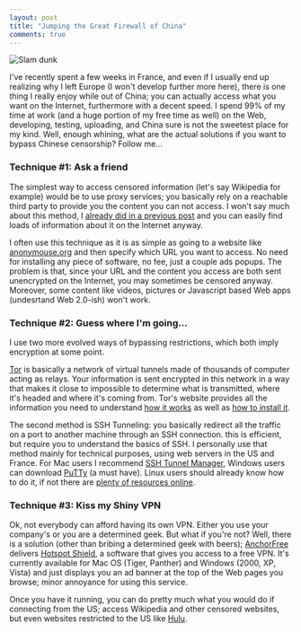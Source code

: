 ```yaml
---
layout: post
title: "Jumping the Great Firewall of China"
comments: true
---
```


![Slam dunk](http://teddy.fr/files/yaoming.png)

I've recently spent a few weeks in France, and even if I usually end up realizing why I left Europe (I won't develop further more here), there is one thing I really enjoy while out of China; you can actually access what you want on the Internet, furthermore with a decent speed. I spend 99% of my time at work (and a huge portion of my free time as well) on the Web, developing, testing, uploading, and China sure is not the sweetest place for my kind. Well, enough whining, what are the actual solutions if you want to bypass Chinese censorship? Follow me...

### Technique #1: Ask a friend

The simplest way to access censored information (let's say Wikipedia for example) would be to use proxy services; you basically rely on a reachable third party to provide you the content you can not access. I won't say much about this method, I [already did in a previous post](/blog/internet-%E6%B2%A1%E6%9C%89#proxies) and you can easily find loads of information about it on the Internet anyway.

I often use this technique as it is as simple as going to a website like [anonymouse.org](http://anonymouse.org) and then specify which URL you want to access. No need for installing any piece of software, no fee, just a couple ads popups. The problem is that, since your URL and the content you access are both sent unencrypted on the Internet, you may sometimes be censored anyway. Moreover, some content like videos, pictures or Javascript based Web apps (undesrtand Web 2.0-ish) won't work.

### Technique #2: Guess where I'm going...

I use two more evolved ways of bypassing restrictions, which both imply encryption at some point.

[Tor](http://www.torproject.org/) is basically a network of virtual tunnels made of thousands of computer acting as relays. Your information is sent encrypted in this network in a way that makes it close to impossible to determine what is transmitted, where it's headed and where it's coming from. Tor's website provides all the information you need to understand [how it works](https://www.torproject.org/overview.html.en) as well as [how to install it](https://www.torproject.org/documentation.html.en#RunningTor).

The second method is SSH Tunneling: you basically redirect all the traffic on a port to another machine through an SSH connection. this is efficient, but require you to understand the basics of SSH. I personally use that method mainly for technical purposes, using web servers in the US and France. For Mac users I recommend [SSH Tunnel Manager](http://projects.tynsoe.org/en/stm/), Windows users can download [PuTTy](http://www.chiark.greenend.org.uk/~sgtatham/putty/) (a must have). Linux users should already know how to do it, if not there are [plenty of resources online](http://tinyurl.com/7hocue).

### Technique #3: Kiss my Shiny VPN

Ok, not everybody can afford having its own VPN. Either you use your company's or you are a determined geek. But what if you're not? Well, there is a solution (other than bribing a determined geek with beers); [AnchorFree](http://anchorfree.com/) delivers [Hotspot Shield](http://anchorfree.com/downloads/hotspot-shield/), a software that gives you access to a free VPN. It's currently available for Mac OS (Tiger, Panther) and Windows (2000, XP, Vista) and just displays you an ad banner at the top of the Web pages you browse; minor annoyance for using this service.

Once you have it running, you can do pretty much what you would do if connecting from the US; access Wikipedia and other censored websites, but even websites restricted to the US like [Hulu](http://hulu.com).